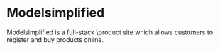 # Modelsimplified
Modelsimplified is a full-stack \product site which allows customers to register and buy products online.
